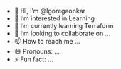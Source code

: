 - 👋 Hi, I’m @lgoregaonkar
- 👀 I’m interested in Learning
- 🌱 I’m currently learning Terraform
- 💞️ I’m looking to collaborate on ...
- 📫 How to reach me ...
- 😄 Pronouns: ...
- ⚡ Fun fact: ...

<!---
lgoregaonkar/lgoregaonkar is a ✨ special ✨ repository because its `README.md` (this file) appears on your GitHub profile.
You can click the Preview link to take a look at your changes.
--->
